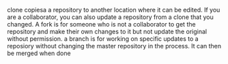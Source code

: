 clone copiesa a repository to another location where it can be edited. If you are a collaborator, you can also update a repository from a clone that you changed. A fork is for someone who is not a collaborator to get the repository and make their own changes to it but not update the original without permission. a branch is for working on specific updates to a reposiory without changing the master repository in the process. It can then be merged when done
